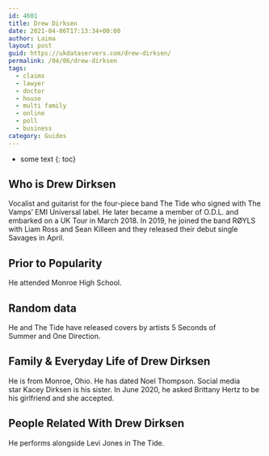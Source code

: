 ```yaml
---
id: 4601
title: Drew Dirksen
date: 2021-04-06T17:13:34+00:00
author: Laima
layout: post
guid: https://ukdataservers.com/drew-dirksen/
permalink: /04/06/drew-dirksen
tags:
  - claims
  - lawyer
  - doctor
  - house
  - multi family
  - online
  - poll
  - business
category: Guides
---
```


* some text
{: toc}


## Who is Drew Dirksen
                  
                  
                  
Vocalist and guitarist for the four-piece band The Tide who signed with The Vamps&#8217; EMI Universal label. He later became a member of O.D.L. and embarked on a UK Tour in March 2018. In 2019, he joined the band RØYLS with Liam Ross and Sean Killeen and they released their debut single Savages in April. 
                  
              
            
              
            
                
                
                
## Prior to Popularity
                  
                  
                  
He attended Monroe High School. 
                  
              
            
              
            
                
                
                
## Random data
                  
                  
                  
He and The Tide have released covers by artists 5 Seconds of Summer and One Direction. 
                  
              
            
              
            
                
                
                
## Family & Everyday Life of Drew Dirksen
                  
                  
                  
He is from Monroe, Ohio. He has dated Noel Thompson. Social media star Kacey Dirksen is his sister. In June 2020, he asked Brittany Hertz to be his girlfriend and she accepted.
                  
              
            
              
            
                
                
                
## People Related With Drew Dirksen
                  
                  
                  
He performs alongside Levi Jones in The Tide. 
                  
              
            
              
            
                
              
            
              
              
            
            
              
            
          
          
          